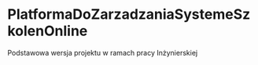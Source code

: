 # PlatformaDoZarzadzaniaSystemeSzkolenOnline
Podstawowa wersja projektu w ramach pracy Inżynierskiej 
